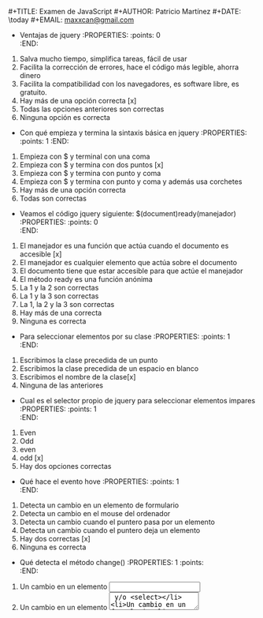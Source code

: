 #+TITLE: Examen de JavaScript
#+AUTHOR: Patricio Martínez
#+DATE: \today
#+EMAIL: maxxcan@gmail.com

* Ventajas de jquery 
:PROPERTIES:
:points: 0   
:END:

1. Salva mucho tiempo, simplifica tareas, fácil de usar
2. Facilita la corrección de errores, hace el código más legible, ahorra dinero
3. Facilita la compatibilidad con los navegadores, es software libre, es gratuito.
4. Hay más de una opción correcta [x]
5. Todas las opciones anteriores son correctas 
6. Ninguna opción es correcta
* Con qué empieza y termina la sintaxis básica en jquery
:PROPERTIES:
:points: 1
:END:

1. Empieza con $ y terminal con una coma
2. Empieza con $ y termina con dos puntos [x]
3. Empieza con $ y termina con punto y coma
4. Empieza con $ y termina con punto y coma y además usa corchetes
5. Hay más de una opción correcta 
6. Todas son correctas

* Veamos el código jquery siguiente: $(document)ready(manejador)
:PROPERTIES:
:points: 0   
:END:

1. El manejador es una función que actúa cuando el documento es accesible [x]
2. El manejador es cualquier elemento que actúa sobre el documento
3. El documento tiene que estar accesible para que actúe el manejador
4. El método ready es una función anónima
5. La 1 y la 2 son correctas
6. La 1 y la 3 son correctas
7. La 1, la 2 y la 3 son correctas
8. Hay más de una correcta
9. Ninguna es correcta 

* Para seleccionar elementos por su clase 
:PROPERTIES:
:points: 1   
:END:

1. Escribimos la clase precedida de un punto
2. Escribimos la clase precedida de un espacio en blanco
3. Escribimos el nombre de la clase[x]
4. Ninguna de las anteriores 

* Cual es el selector propio de jquery para seleccionar elementos impares
:PROPERTIES:
:points: 1  
:END:

1. Even
2. Odd 
3. even
4. odd [x]
5. Hay dos opciones correctas 

* Qué hace el evento hove
:PROPERTIES:
:points: 1   
:END:

1. Detecta un cambio en un elemento de formulario
2. Detecta un cambio en el mouse del ordenador
3. Detecta un cambio cuando el puntero pasa por un elemento
4. Detecta un cambio cuando el puntero deja un elemento
5. Hay dos correctas [x]
6. Ninguna es correcta 

* Qué detecta el  método change()
:PROPERTIES: 1
:points:   
:END:

1. Un cambio en un elemento <input>
2. Un cambio en un elemento <textarea> y/o <select>
3. Un cambio en un formulario
4. Hay más de una opción correcta
5. Ninguna es correcta 

* Sobre los método fade() 
:PROPERTIES: 0
:points:   
:END:

1. Con el fadeIn() podemos mostrar un elemento a distintas velocidades [x]
2. El fadeTo() a diferencia del fadeIn puede controlar la transparencia
3. El fadeTo() no puede controlar la velocidad a la hora de mostrar un elemento
4. El fadeOut() nos oculta un elemento solo si este es precedido de un fadeIn 
5. La 1 y la 2 son verdaderas
6. La 1 y la 3 son verdaderas
7. La 2 y la 4 son verdaderas 
8. Ninguna es verdadera 

* El método SlideUp
:PROPERTIES:
:points: 0  
:END:

1. Nos muestra un elemento cambiando su altura
2. Nos oculta un elemento cambiando su altura
3. La diferencia con el método SlideToggle() es que con este podemos controlar la opacidad.
4. Ninguna es correcta [x]

* Qué hace el método parents()
:PROPERTIES:
:points: 0   
:END:

1. Selecciona el elemento padre del elemento seleccionado [x]
2. Selecciona el elemento padre y el abuelo del elemento seleccionado
3. Selecciona todos los antepasados del elemento seleccionado incluido él mismo
4. Hay varias opciones verdaderas 
5. Ninguno de las opciones anteriores es verdadera

* Cual es el significado de Sass 
:PROPERTIES:
:points: 1   
:END:

1. Syntactic Awesome StyleSheets
2. Syntactic Amazing StyleSheets
3. StyleSheet Amazing Syntactic
4. Syntactic Awesome StyleSheet 
5. Ninguna de las anteriores [x] 

* Para qué sirve el &
:PROPERTIES:
:points: 0  
:END:

1. Para seleccionar al elemento padre [x]
2. Para seleccionar al elemento padre en las reglas anidadas
3. Para seleccionar a todos los elementos
4. Ninguna de las anteriores

* Cual es el resultado en SassScript de sumar #340011 #ff2233
:PROPERTIES:
:points: 0   
:END:

1. #white
2. #ff2233
3. #ff2244
4. #342244
5. Ninguno de los anteriores [x]

* Qué fórmula dará como resultado "5hola"
:PROPERTIES:
:points: 0  
:END:

1. 5 + hola
2. 5 + "hola"
3. "5" + "hola" [x]
4. "5" + hola
5. La 1 y la 3 son correctas
6. La 2 y la 4 son correctas
7. La 1, la 2, la 3 y la 4 son correctas
8. Ninguna es correcta 

* Cual es el resultado de la fórmula #010203 * 3
:PROPERTIES:
:points: 1   
:END:

1. #010609 [x]
2. #030608
3. #030609
4. Todas la anteriores son correctas

* Qué hace la regla @import "foo";
:PROPERTIES:
:points: 0  
:END:

1. Importa el archivo foo.scss
2. Importa todos los archivos foo
3. Importa el archivo foo.css [x]
4. Ninguno de los anteriores

* Qué hacemos para que no se compile a css un archivo scss
:PROPERTIES:
:points: 0  
:END: 

1. Ponemos delante un punto para hacerlo oculto (.)
2. Ponemos delante un asterisco para no importarlo(*) [x]
3. Indicamos en un fichero aparte los ficheros que no queremos que se compilen. Ese fichero irá con un guión bajo delante (_)
4. Ponemos un guión bajo delante del archivo (_)
5. Ninguna de las anteriores

* Con qué directiva hacemos un Mixin 
:PROPERTIES:
:points: 1   
:END:

1. @mixin [x]
2. @Mixin 
3. #mixin 
4. Ninguna de las anteriores 

* Qué hace la directiva @include  
:PROPERTIES:
:points: 1   
:END:

1. Incluye un mixin [x]
2. Incluye una librería de mixines 
3. Include cosas 
4. Incluye cosas bonitas

* Cómo pongo argumentos variables a un mixin
:PROPERTIES:
:points: 1   
:END:

1. Añadiendo tres puntos suspensivos solamente (...)
2. Añadiendo tres puntos suspensivos después del último argumento (...)
3. Añadiendo tres puntos suspensivos antes de los argumentos (...)
4. Añadiendo una almohadilla después del nombre del mixin [x]
5. Ninguna de las anteriores

* Qué es Bootstrap  
:PROPERTIES:
:points: 1   
:END:

1. Un potente framework para front-end [x]
2. Un conjunto de plantillas de estilo
3. Un conjunto de ideas de diseño
4. Un framework pensado para frontend pero que finalmente se usa para hacer ensaladas

* Para qué sirve la clase .xs-col 
:PROPERTIES:
:points: 0  
:END:

1. Es una clase para equipos pequeños [x]
2. Es una clase para equipos extra-pequeños
3. Es una clase para equipos medianos
4. Ninguna de las anteriores 

* Cual es el máximo de columnas que admite el sistema de rejilla de Bootstrap
:PROPERTIES:
:points: 1   
:END: 

1. 9
2. 122954
3. 12 [x]
4. 3

* Para qué sirve la clase responsiva .visible-xs-
:PROPERTIES:
:points: 1   
:END:

1. Habilita la visibilidad solo en los dispositivos con una anchura de menos de 768px
2. Habilita la visibilidad en dispositivos entre 768px y 992px
3. Oculta los elementos en dispositivos con una anchura de menos 768px [x]
4. Ninguna de las anteriores

* Con qué clase ponemos todas las palabras de un texto en mayúsculas en Bootstrap
:PROPERTIES:
:points: 1  
:END:

1. tex-upercase
2. txt-uppercase
3. text-uppercase [x]
4. Ninguna de las anteriores

* Cómo crear una tabla responsiva en Bootstrap
:PROPERTIES:
:points: 0   
:END:

1. Añadiendo la clase table-responsive a la etiqueta html <table>
2. Envolviendo la tabla con un div y añadirle la clase table-responsive
3. Creando un div dentro de las etiquetas <table> con la clase table-responsive
4. Ninguna de las anteriores [x]

* Qué tipos de listas tenemos en Bootstrap
:PROPERTIES:
:points: 1   
:END:

1. Ordenadas y sin ordenar [x]
2. Blancas y negras 
3. Con puntitos negros y sin puntitos negros
4. Definidas según qué tipos de subgénero sea aquél más adecuado y correcto para el caso en concreto 

* Cómo creamos un formulario horizontal en Bootstrap
:PROPERTIES:
:points: 0   
:END:

1. Añadiendo la clase .form-horizontal al elemento <form> [x]
2. Agrupando las etiquetas y los elementos de control del formulario en un elemento <div> y aplicarle la clase .form-group
3. Usando clases de rejilla predefinidas de Bootstrap para alinear etiquetas y elementos de control
4. Añadir la clase .control-label al elemento <label>
5. Hay que hacer todo lo anterior
6. Todo es incorrecto excepto alguna cosa que es correcta 

* Cómo creamos un formulario horizontal
:PROPERTIES:
:points: 1  
:END:

1. Añadimos la clase .form-inline al elemento <form> [x]
2. Señala la de arriba anda que es esa
3. Que te digo que es la primera
4. Que sí que es la primera
5. ¿Aún dudas?

* Si creamos un botón y le añadimos la clase btn-danger en Bootstrap...
:PROPERTIES:
:points: 1   
:END:

1. El botón será de color rojo [x]
2. El botón será más grande que cualquier otro
3. El botón hará ruidos estridentes cuando lo toques
4. El botón te mirará raro y te saltará a la cara arrancándote los ojos

* Sobre los frameworks, ¿qué son?
:PROPERTIES:
:points: 1  
:END:

1. Es un conjunto estandarizado de conceptos, prácticas y criterios para enfocar un tipo de problemática particular que sirve como referencia, para enfrentar y resolver nuevos problemas de índole similar. 
2. Un nuevo superhéroe de la Marvel 
3. Entornos de trabajo que simbolizan la paz mundial
4. Ninguno de los anteriores [x]

* Además de Sass que otros preprocesadores de css conoces
:PROPERTIES:
:points: 1   
:END:

1. Stylus, Less y CleverCss [x]
2. Boli, More, foolcss 
3. Css, ACss y BCss 
4. No conozco a ninguno pero creo que la primera opción es la correcta 

(aquí admito hay dos posibles respuestas correctas)
* Qué framework javascript crees que es el más adecuado para una aplicación PWA 
:PROPERTIES:
:points: 0   
:END:

1. VueJS
2. React
3. EmberJS
4. Angular2 [x]
* Con qué Framework propio de Backend es usado VueJS
:PROPERTIES:
:points: 1   
:END:

1. Laravel
2. Symphony
3. Angular2 [x]
4. CakePHP
* Cual es el gestor de paquetes basado en javascript que más se usa
:PROPERTIES:
:points: 0   
:END:

1. NPM
2. Polymer
3. Yarn
4. Composer
5. Boot [x]
* Cual de estos programas descargan plantillas y nos crean estructuras de directorios
:PROPERTIES:
:points: 0  
:END:

1. Gulp.js
2. Grunt
3. Webpack [x]
4. Todos los anteriores
* Qué motor de plantillas web hemos visto en el curso
:PROPERTIES:
:points: 0  
:END:

1. Thymeleaf
2. Smarty
3. Mostache
4. Ninguno de los anteriores [x]
* Cual de estos gestores de bases de datos no son relacionales
:PROPERTIES:
:points: 0   
:END:

1. MariaDB
2. Postgresql
3. CouchDB
4. Mysql 
5. Todas son relacionales [x]
* Cual es el sistema operativo más usado en el mundo
:PROPERTIES:
:points: 1   
:END:

1. GNU\Linux [x]
2. Windows 
3. OSX
4. Haiku
5. ReactOS
* Cual es la principal diferencia entre software libre y open source
:PROPERTIES:
:points: 0   
:END:

1. El primero es gratuito y el segundo no [x]
2. El primero es cosa de hippies y el segundo de gente seria
3. El primero da más importancia a la libertad del usuario y el segundo pone en relieve el acceso al código fuente
4. El primero abraza la libertad y el segundo abraza el dinero
* Resultados 

#+BEGIN_SRC emacs-lisp 
(setq total-points 0)    ; counter for the total points

;; now loop over headlines
(org-element-map 
    (org-element-parse-buffer 'headline) 'headline 
  ;; function to print headline title and points
  (lambda (headline) 
    (let ((points (org-element-property :POINTS headline))
          (title  (org-element-property :title headline)))
      (if points (progn
                   (setq total-points (+ total-points (string-to-number points)))
                   (princ (format "title=%s\nPOINTS=%s\n\n" title points)))))))

(princ (format "Puntos totales = %s" total-points))
#+END_SRC


